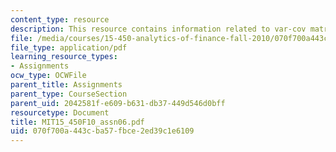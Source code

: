 ```yaml
---
content_type: resource
description: This resource contains information related to var-cov matrix.
file: /media/courses/15-450-analytics-of-finance-fall-2010/070f700a443cba57fbce2ed39c1e6109_MIT15_450F10_assn06.pdf
file_type: application/pdf
learning_resource_types:
- Assignments
ocw_type: OCWFile
parent_title: Assignments
parent_type: CourseSection
parent_uid: 2042581f-e609-b631-db37-449d546d0bff
resourcetype: Document
title: MIT15_450F10_assn06.pdf
uid: 070f700a-443c-ba57-fbce-2ed39c1e6109
---
```

